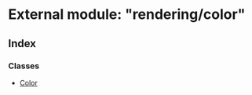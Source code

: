 
# External module: "rendering/color"

## Index

### Classes

* [Color](../classes/_rendering_color_.color.md)
